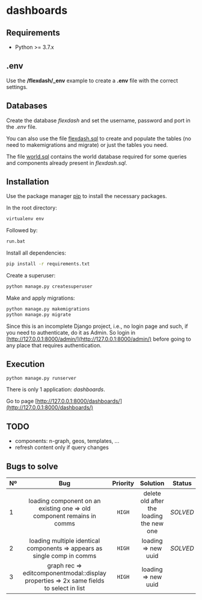 # dashboards

## Requirements

* Python >= 3.7.x

## .env

Use the **/flexdash/_env** example to create a **.env** file with the correct settings.


## Databases

Create the database *flexdash* and set the username, password and port in the *.env* file.

You can also use the file [flexdash.sql](https://github.com/tiago1856/dashboards/blob/master/flexdash.sql) to create and populate the tables (no need to makemigrations and migrate) or just the tables you need.

The file [world.sql](https://github.com/tiago1856/dashboards/blob/master/world.sql) contains the world database required for some queries and components already present in *flexdash.sql*.


## Installation

Use the package manager [pip](https://pip.pypa.io/en/stable/) to install the necessary packages.

In the root directory:

```bash
virtualenv env
```

Followed by:

```bash
run.bat
```

Install all dependencies:

```bash
pip install -r requirements.txt
```

Create a superuser:
```bash
python manage.py createsuperuser
```

Make and apply migrations:
```bash
python manage.py makemigrations
python manage.py migrate
```

Since this is an incomplete Django project, i.e., no login page and such, if you need to authenticate,
do it as Admin. So login in [http://127.0.0.1:8000/admin/](http://127.0.0.1:8000/admin/) before going to any place
that requires authentication.


## Execution

```bash
python manage.py runserver
```

There is only 1 application: *dashboards*.

Go to page [http://127.0.0.1:8000/dashboards/](http://127.0.0.1:8000/dashboards/)


## TODO

* components: n-graph, geos, templates, ...
* refresh content only if query changes

## Bugs to solve

| Nº        | Bug        | Priority        | Solution | Status |
| ------------- |:-------------:|:-------------:|:-------------:|:-------------:|
| 1 | loading component on an existing one => old component remains in comms | `HIGH` | delete old after the loading the new one | *SOLVED* |
| 2 | loading multiple identical components => appears as single comp in comms | `HIGH` | loading => new uuid | *SOLVED* |
| 3 | graph rec => editcomponentmodal::display properties => 2x same fields to select in list | `HIGH` | loading => new uuid | |


